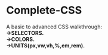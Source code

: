 # Complete-CSS
A basic to advanced CSS walkthrough:<BR>
**->SELECTORS.**<BR>
**->COLORS.**<BR>
**->UNITS(px,vw,vh,%,em,rem).**<br>
